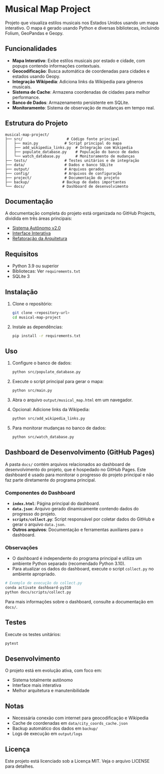 # Musical Map Project

Projeto que visualiza estilos musicais nos Estados Unidos usando um mapa interativo. O mapa é gerado usando Python e diversas bibliotecas, incluindo Folium, GeoPandas e Geopy.

## Funcionalidades

- **Mapa Interativo**: Exibe estilos musicais por estado e cidade, com popups contendo informações contextuais.
- **Geocodificação**: Busca automática de coordenadas para cidades e estados usando Geopy.
- **Integração Wikipedia**: Adiciona links da Wikipedia para gêneros musicais.
- **Sistema de Cache**: Armazena coordenadas de cidades para melhor performance.
- **Banco de Dados**: Armazenamento persistente em SQLite.
- **Monitoramento**: Sistema de observação de mudanças em tempo real.

## Estrutura do Projeto

```
musical-map-project/
├── src/                    # Código fonte principal
│   ├── main.py            # Script principal do mapa
│   ├── add_wikipedia_links.py  # Integração com Wikipedia
│   ├── populate_database.py    # População do banco de dados
│   └── watch_database.py       # Monitoramento de mudanças
├── tests/                 # Testes unitários e de integração
├── data/                  # Dados e banco SQLite
├── output/                # Arquivos gerados
├── config/                # Arquivos de configuração
├── project/               # Documentação do projeto
├── backup/               # Backup de dados importantes
└── docs/                 # Dashboard de desenvolvimento
```

## Documentação

A documentação completa do projeto está organizada no GitHub Projects, dividida em três áreas principais:

- [Sistema Autônomo v2.0](https://github.com/fnfontana/musical-map-project/issues/14)
- [Interface Interativa](https://github.com/fnfontana/musical-map-project/issues/15)
- [Refatoração da Arquitetura](https://github.com/fnfontana/musical-map-project/issues/16)

## Requisitos

- Python 3.9 ou superior
- Bibliotecas: Ver `requirements.txt`
- SQLite 3

## Instalação

1. Clone o repositório:

   ```bash
   git clone <repository-url>
   cd musical-map-project
   ```

2. Instale as dependências:

   ```bash
   pip install -r requirements.txt
   ```

## Uso

1. Configure o banco de dados:

   ```bash
   python src/populate_database.py
   ```

2. Execute o script principal para gerar o mapa:

   ```bash
   python src/main.py
   ```

3. Abra o arquivo `output/musical_map.html` em um navegador.

4. Opcional: Adicione links da Wikipedia:

   ```bash
   python src/add_wikipedia_links.py
   ```

5. Para monitorar mudanças no banco de dados:

   ```bash
   python src/watch_database.py
   ```

## Dashboard de Desenvolvimento (GitHub Pages)

A pasta `docs/` contém arquivos relacionados ao dashboard de desenvolvimento do projeto, que é hospedado no GitHub Pages. Este dashboard é usado para monitorar o progresso do projeto principal e não faz parte diretamente do programa principal.

### Componentes do Dashboard

- **`index.html`**: Página principal do dashboard.
- **`data.json`**: Arquivo gerado dinamicamente contendo dados do progresso do projeto.
- **`scripts/collect.py`**: Script responsável por coletar dados do GitHub e gerar o arquivo `data.json`.
- **Outros arquivos**: Documentação e ferramentas auxiliares para o dashboard.

### Observações

- O dashboard é independente do programa principal e utiliza um ambiente Python separado (recomendado Python 3.10).
- Para atualizar os dados do dashboard, execute o script `collect.py` no ambiente apropriado.

```bash
# Exemplo de execução do collect.py
conda activate dashboard-py310
python docs/scripts/collect.py
```

Para mais informações sobre o dashboard, consulte a documentação em `docs/`.

## Testes

Execute os testes unitários:

```bash
pytest
```

## Desenvolvimento

O projeto está em evolução ativa, com foco em:

- Sistema totalmente autônomo
- Interface mais interativa
- Melhor arquitetura e manutenibilidade

## Notas

- Necessária conexão com internet para geocodificação e Wikipedia
- Cache de coordenadas em `data/city_coords_cache.json`
- Backup automático dos dados em `backup/`
- Logs de execução em `output/logs`

## Licença

Este projeto está licenciado sob a Licença MIT. Veja o arquivo LICENSE para detalhes.
